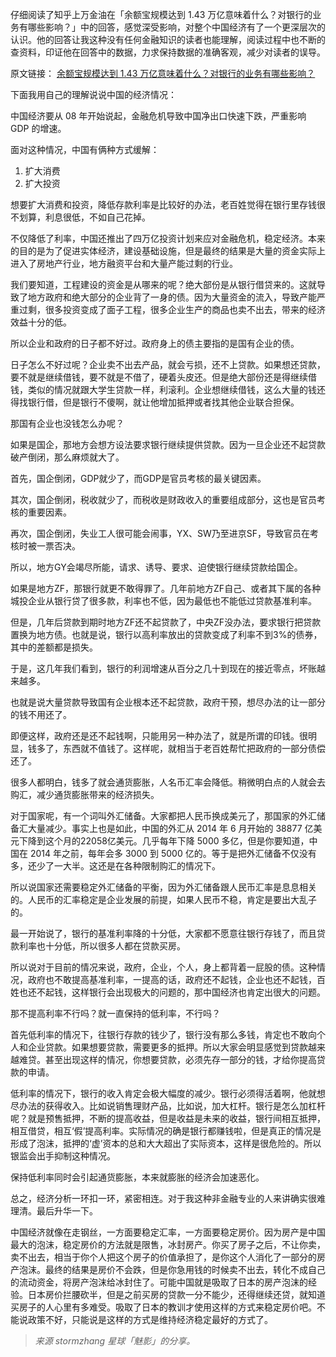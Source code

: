 仔细阅读了知乎上万金油在「余额宝规模达到 1.43 万亿意味着什么？对银行的业务有哪些影响？」中的回答，感觉深受影响，对整个中国经济有了一个更深层次的认识。他的回答让我这种没有任何金融知识的读者也能理解，阅读过程中也不断的查资料，印证他在回答中的数据，力求保持数据的准确客观，减少对读者的误导。

原文链接： [余额宝规模达到 1.43 万亿意味着什么？对银行的业务有哪些影响？](https://www.zhihu.com/question/61926374/answer/193032834)

下面我用自己的理解说说中国的经济情况：

中国经济要从 08 年开始说起，金融危机导致中国净出口快速下跌，严重影响 GDP 的增速。

面对这种情况，中国有俩种方式缓解：

1. 扩大消费
2. 扩大投资

想要扩大消费和投资，降低存款利率是比较好的办法，老百姓觉得在银行里存钱很不划算，利息很低，不如自己花掉。

不仅降低了利率，中国还推出了四万亿投资计划来应对金融危机，稳定经济。本来的目的是为了促进实体经济，建设基础设施，但是最终的结果是大量的资金实际上进入了房地产行业，地方融资平台和大量产能过剩的行业。

我们要知道，工程建设的资金是从哪来的呢？绝大部份是从银行借贷来的。这就导致了地方政府和绝大部分的企业背了一身的债。因为大量资金的流入，导致产能严重过剩，很多投资变成了面子工程，很多企业生产的商品也卖不出去，带来的经济效益十分的低。

所以企业和政府的日子都不好过。政府身上的债主要指的是国有企业的债。

日子怎么不好过呢？企业卖不出去产品，就会亏损，还不上贷款。如果想还贷款，要不就是继续借钱，要不就是不借了，硬着头皮还。但是绝大部份还是得继续借钱，类似的情况就跟大学生贷款一样，利滚利。企业想继续借钱，这么大量的钱还得找银行借，但是银行不傻啊，就让他增加抵押或者找其他企业联合担保。

那国有企业也没钱怎么办呢？

如果是国企，那地方会想方设法要求银行继续提供贷款。因为一旦企业还不起贷款破产倒闭，那么麻烦就大了。

首先，国企倒闭，GDP就少了，而GDP是官员考核的最关键因素。

其次，国企倒闭，税收就少了，而税收是财政收入的重要组成部分，这也是官员考核的重要因素。

再次，国企倒闭，失业工人很可能会闹事，YX、SW乃至进京SF，导致官员在考核时被一票否决。

所以，地方GY会竭尽所能，请求、诱导、要求、迫使银行继续贷款给国企。

如果是地方ZF，那银行就更不敢得罪了。几年前地方ZF自己、或者其下属的各种城投企业从银行贷了很多款，利率也不低，因为最低也不能低过贷款基准利率。

但是，几年后贷款到期时地方ZF还不起贷款了，中央ZF没办法，要求银行把贷款置换为地方债。也就是说，银行以高利率放出的贷款变成了利率不到3%的债券，其中的差额都是损失。

于是，这几年我们看到，银行的利润增速从百分之几十到现在的接近零点，坏账越来越多。

也就是说大量贷款导致国有企业根本还不起贷款，政府干预，想尽办法的让一部分的钱不用还了。

即便这样，政府还是还不起钱啊，只能用另一种办法了，就是所谓的印钱。很明显，钱多了，东西就不值钱了。这样呢，就相当于老百姓帮忙把政府的一部分债偿还了。

很多人都明白，钱多了就会通货膨胀，人名币汇率会降低。稍微明白点的人就会去购汇，减少通货膨胀带来的经济损失。

对于国家呢，有一个词叫外汇储备。大家都把人民币换成美元了，那国家的外汇储备汇大量减少。事实上也是如此，中国的外汇从 2014 年 6 月开始的 38877 亿美元下降到这个月的22058亿美元。几乎每年下降 5000 多亿，但是你要知道，中国在 2014 年之前，每年会多 3000 到 5000 亿的。等于是把外汇储备不仅没有多，还少了一大半。这还是在各种限制购汇的情况下。

所以说国家还需要稳定外汇储备的平衡，因为外汇储备跟人民币汇率是息息相关的。人民币的汇率稳定是企业发展的前提，如果人民币不稳，肯定是要出大乱子的。

最一开始说了，银行的基准利率降的十分低，大家都不愿意往银行存钱了，而且贷款利率也十分低，所以很多人都在贷款买房。

所以说对于目前的情况来说，政府，企业，个人，身上都背着一屁股的债。这种情况，政府也不敢提高基准利率，一提高的话，政府还不起钱，企业也还不起钱，百姓也还不起钱，这样银行会出现极大的问题的，那中国经济也肯定出很大的问题。

那不提高利率不行吗？就一直保持的低利率，不行吗？

首先低利率的情况下，往银行存款的钱少了，银行没有那么多钱，肯定也不敢向个人和企业贷款。如果想要贷款，需要更多的抵押。所以大家会明显感觉到贷款越来越难贷。甚至出现这样的情况，你想要贷款，必须先存一部分的钱，才给你提高贷款的申请。

低利率的情况下，银行的收入肯定会极大幅度的减少。银行必须得活着啊，他就想尽办法的获得收入。比如说销售理财产品，比如说，加大杠杆。银行是怎么加杠杆呢？就是预售抵押，不断的提高收益，但是收益是未来的收益，银行间相互抵押，相互借贷，相互‘假’提高利率。实际情况的确是银行都赚钱啦，但是真正的情况是形成了泡沫，抵押的‘虚’资本的总和大大超出了实际资本，这样是很危险的。所以银监会出手抑制这种情况。

保持低利率同时会引起通货膨胀，本来就膨胀的经济会加速恶化。

总之，经济分析一环扣一环，紧密相连。对于我这种非金融专业的人来讲确实很难理清。最后升华一下。

中国经济就像在走钢丝，一方面要稳定汇率，一方面要稳定房价。因为房产是中国最大的泡沫，稳定房价的方法就是限售，冰封房产。你买了房子之后，不让你卖，卖不出去，相当于你个人把这个房子的价值承担了，是你这个人消化了一部分的房产泡沫。最终的结果是房价不会跌，但是你急用钱的时候卖不出去，转化不成自己的流动资金，将房产泡沫给冰封住了。可能中国就是吸取了日本的房产泡沫的经验。日本房价拦腰砍半，但是之前买房的贷款一分不能少，还得继续还贷，就知道买房子的人心里有多难受。吸取了日本的教训才使用这样的方式来稳定房价吧。不能说政策不好，只能说是这样的方式是维持经济稳定最好的方式了。

> *来源 stormzhang 星球「魅影」的分享。*  